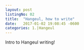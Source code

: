 ```yaml
---
layout: post
listingNo: 02
title:  "Hangeul, how to write"
date:   2017-01-02 19:08:45 -0600
categories: 1.|Hangeul
---
```


Intro to Hangeul writing!
